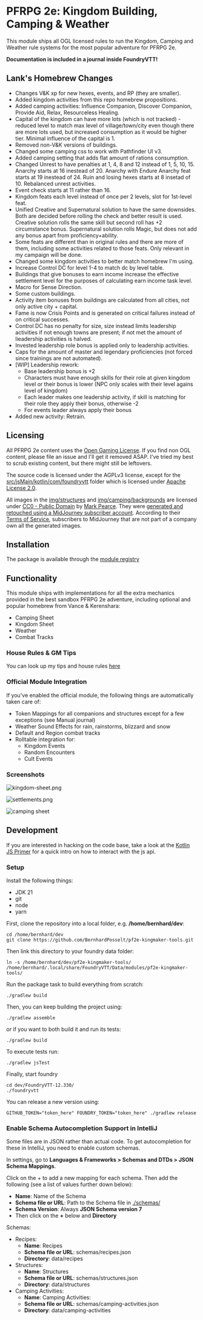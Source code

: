 # PFRPG 2e: Kingdom Building, Camping & Weather

This module ships all OGL licensed rules to run the Kingdom, Camping and Weather rule systems for the most popular adventure for PFRPG 2e.

**Documentation is included in a journal inside FoundryVTT!**

## Lank's Homebrew Changes
- Changes V&K xp for new hexes, events, and RP (they are smaller).
- Added kingdom activities from this repo homebrew propositions.
- Added camping activities: Influence Companion, Discover Companion, Provide Aid, Relax, Resourceless Healing.
- Capital of the kingdom can have more lots (which is not tracked) - reduced level to match max level of village/town/city even though there are more lots used, but increased consumption as it would be higher tier. Minimal influence of the capital is 1.
- Removed non-V&K versions of buildings.
- Changed some camping css to work with Pathfinder UI v3.
- Added camping setting that adds flat amount of rations consumption.
- Changed Unrest to have penalties at 1, 4, 8 and 12 instead of 1, 5, 10, 15. Anarchy starts at 16 inestead of 20. Anarchy with Endure Anarchy feat starts at 19 inestead of 24. Ruin and losing hexes starts at 8 insetad of 10. Rebalanced unrest activities.
- Event check starts at 11 rather than 16.
- Kingdom feats each level instead of once per 2 levels, slot for 1st-level feat.
- Unified Creative and Supernatural solution to have the same downsides. Both are decided before rolling the check and better result is used. Creative solution rolls the same skill but second roll has +2 circumstance bonus. Supernatural solution rolls Magic, but does not add any bonus apart from proficiency+ability.
- Some feats are different than in original rules and there are more of them, including some activities related to those feats. Only relevant in my campaign will be done.
- Changed some kingdom activities to better match homebrew I'm using.
- Increase Control DC for level 1-4 to match dc by level table.
- Buildings that give bonuses to earn income increase the effective settlement level for the purposes of calculating earn income task level.
- Macro for Sense Direction.
- Some custom buildings.
- Activity item bonuses from buildings are calculated from all cities, not only active city + capital.
- Fame is now Crisis Points and is generated on critical failures instead of on critical successes.
- Control DC has no penalty for size, size instead limits leadership activities if not enough towns are present; if not met the amount of lieadership activities is halved.
- Invested leadership role bonus is applied only to leadership activities.
- Caps for the amount of master and legendary proficiencies (not forced since trainings are not automated).
- [WIP] Leadership rework:
    - Base leadership bonus is +2
    - Characters must have enough skills for their role at given kingdom level or their bonus is lower (NPC only scales with their level agains level of kingdom)
    - Each leader makes one leadership activity, if skill is matching for their role they apply their bonus, otherwise -2
    - For events leader always apply their bonus
- Added new activity: Retrain.

## Licensing

All PFRPG 2e content uses the [Open Gaming License](./OpenGameLicense.md). If you find non OGL content, please file an
issue and I'll get it removed ASAP. I've tried my best to scrub existing content, but there might still be leftovers.

The source code is licensed under the AGPLv3 license, except for
the [src/jsMain/kotlin/com/foundryvtt](./src/jsMain/kotlin/com/foundryvtt) folder which is licensed
under [Apache License 2.0](./src/jsMain/kotlin/com/foundryvtt/LICENSE).

All images in the [img/structures](./img/structures) and [img/camping/backgrounds](./img/camping/backgrounds) are
licensed under [CC0 - Public Domain](https://creativecommons.org/publicdomain/zero/1.0/)
by [Mark Pearce](https://github.com/MarkPearce). They
were [generated and retouched using a MidJourney subscriber account](https://github.com/BernhardPosselt/pf2e-kingmaker-tools/issues/76).
According to their [Terms of Service](https://docs.midjourney.com/docs/terms-of-service), subscribers to MidJourney that
are not part of a company own all the generated images.

## Installation

The package is available through the [module registry](https://foundryvtt.com/packages/pf2e-kingmaker-tools)

## Functionality

This module ships with implementations for all the extra mechanics provided in the best sandbox PFRPG 2e adventure,
including optional and popular homebrew from Vance & Kerenshara:

* Camping Sheet
* Kingdom Sheet
* Weather
* Combat Tracks

### House Rules & GM Tips

You can look up my tips and house rules [here](./docs/house-rules.md)

### Official Module Integration

If you've enabled the official module, the following things are automatically taken care of:

* Token Mappings for all companions and structures except for a few exceptions (see Manual journal)
* Weather Sound Effects for rain, rainstorms, blizzard and snow
* Default and Region combat tracks
* Rolltable integration for:
    * Kingdom Events
    * Random Encounters
    * Cult Events

### Screenshots

![kingdom-sheet.png](./docs/images/kingdom-sheet.png)

![settlements.png](./docs/images/settlements.png)

![camping sheet](./img/camping/docs/camping-activities.webp)

## Development

If you are interested in hacking on the code base, take a look at the [Kotlin JS Primer](./docs/Kotlin%20JS%20Primer.md)
for a quick intro on how to interact with the js api.

### Setup

Install the following things:

* JDK 21
* git
* node
* yarn

First, clone the repository into a local folder, e.g. **/home/bernhard/dev**:

    cd /home/bernhard/dev
    git clone https://github.com/BernhardPosselt/pf2e-kingmaker-tools.git 

Then link this directory to your foundry data folder:

    ln -s /home/bernhard/dev/pf2e-kingmaker-tools/ /home/bernhard/.local/share/FoundryVTT/Data/modules/pf2e-kingmaker-tools/

Run the package task to build everything from scratch:

    ./gradlew build

Then, you can keep building the project using:

    ./gradlew assemble

or if you want to both build it and run its tests:

    ./gradlew build

To execute tests run:

    ./gradlew jsTest

Finally, start foundry

    cd dev/FoundryVTT-12.330/
    ./foundryvtt

You can release a new version using:

    GITHUB_TOKEN="token_here" FOUNDRY_TOKEN="token_here" ./gradlew release

### Enable Schema Autocompletion Support in IntelliJ

Some files are in JSON rather than actual code. To get autocompletion for these in IntelliJ, you need to enable custom
schemas.

In settings, go to **Languages & Frameworks > Schemas and DTDs > JSON Schema Mappings**.

Click on the + to add a new mapping for each schema. Then add the following (see a list of values further down below):

* **Name**: Name of the Schema
* **Schema file or URL**: Path to the Schema file in [./schemas/](./schemas/)
* **Schema Version**: Always **JSON Schema version 7**
* Then click on the **+** below and **Directory**

Schemas:

* Recipes:
    * **Name**: Recipes
    * **Schema file or URL**: schemas/recipes.json
    * **Directory**: data/recipes
* Structures:
    * **Name**: Structures
    * **Schema file or URL**: schemas/structures.json
    * **Directory**: data/structures
* Camping Activities:
    * **Name**: Camping Activities:
    * **Schema file or URL**: schemas/camping-activities.json
    * **Directory**: data/camping-activities